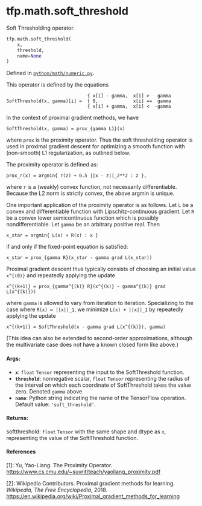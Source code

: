 <div itemscope itemtype="http://developers.google.com/ReferenceObject">
<meta itemprop="name" content="tfp.math.soft_threshold" />
<meta itemprop="path" content="Stable" />
</div>

# tfp.math.soft_threshold

Soft Thresholding operator.

``` python
tfp.math.soft_threshold(
    x,
    threshold,
    name=None
)
```



Defined in [`python/math/numeric.py`](https://github.com/tensorflow/probability/tree/master/tensorflow_probability/python/math/numeric.py).

<!-- Placeholder for "Used in" -->

This operator is defined by the equations

```none
                              { x[i] - gamma,  x[i] >   gamma
SoftThreshold(x, gamma)[i] =  { 0,             x[i] ==  gamma
                              { x[i] + gamma,  x[i] <  -gamma
```

In the context of proximal gradient methods, we have

```none
SoftThreshold(x, gamma) = prox_{gamma L1}(x)
```

where `prox` is the proximity operator.  Thus the soft thresholding operator
is used in proximal gradient descent for optimizing a smooth function with
(non-smooth) L1 regularization, as outlined below.

The proximity operator is defined as:

```none
prox_r(x) = argmin{ r(z) + 0.5 ||x - z||_2**2 : z },
```

where `r` is a (weakly) convex function, not necessarily differentiable.
Because the L2 norm is strictly convex, the above argmin is unique.

One important application of the proximity operator is as follows.  Let `L` be
a convex and differentiable function with Lipschitz-continuous gradient.  Let
`R` be a convex lower semicontinuous function which is possibly
nondifferentiable.  Let `gamma` be an arbitrary positive real.  Then

```none
x_star = argmin{ L(x) + R(x) : x }
```

if and only if the fixed-point equation is satisfied:

```none
x_star = prox_{gamma R}(x_star - gamma grad L(x_star))
```

Proximal gradient descent thus typically consists of choosing an initial value
`x^{(0)}` and repeatedly applying the update

```none
x^{(k+1)} = prox_{gamma^{(k)} R}(x^{(k)} - gamma^{(k)} grad L(x^{(k)}))
```

where `gamma` is allowed to vary from iteration to iteration.  Specializing to
the case where `R(x) = ||x||_1`, we minimize `L(x) + ||x||_1` by repeatedly
applying the update

```
x^{(k+1)} = SoftThreshold(x - gamma grad L(x^{(k)}), gamma)
```

(This idea can also be extended to second-order approximations, although the
multivariate case does not have a known closed form like above.)

#### Args:

* <b>`x`</b>: `float` `Tensor` representing the input to the SoftThreshold function.
* <b>`threshold`</b>: nonnegative scalar, `float` `Tensor` representing the radius of
  the interval on which each coordinate of SoftThreshold takes the value
  zero.  Denoted `gamma` above.
* <b>`name`</b>: Python string indicating the name of the TensorFlow operation.
  Default value: `'soft_threshold'`.


#### Returns:

  softthreshold: `float` `Tensor` with the same shape and dtype as `x`,
    representing the value of the SoftThreshold function.

#### References

[1]: Yu, Yao-Liang. The Proximity Operator.
     https://www.cs.cmu.edu/~suvrit/teach/yaoliang_proximity.pdf

[2]: Wikipedia Contributors. Proximal gradient methods for learning.
     _Wikipedia, The Free Encyclopedia_, 2018.
     https://en.wikipedia.org/wiki/Proximal_gradient_methods_for_learning